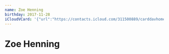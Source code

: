 ```yaml
---
name: Zoe Henning
birthday: 2017-11-28
iCloudVCard: '{"url":"https://contacts.icloud.com/311500889/carddavhome/card/MzcwODIyQUMtNDcxQi00MDIzLTk5NzQtRTM1NzVBQjRBQjA2.vcf","etag":"\"kmfhce8w\"","data":"BEGIN:VCARD\r\nVERSION:3.0\r\nFN:\r\nN:Henning;Zoe;;;\r\nUID:370822AC-471B-4023-9974-E3575AB4AB06\r\nBDAY;VALUE=date:2017-11-28\r\nPRODID:-//Apple Inc.//Apple WebDAV Outlook Store 4.8.26//ENX-APPLE-OL-MAPPI\r\n NG-INFO:1\r\nREV:2025-04-03T22:14:31Z\r\nORG:;\r\nEND:VCARD"}'
---
```

# Zoe Henning